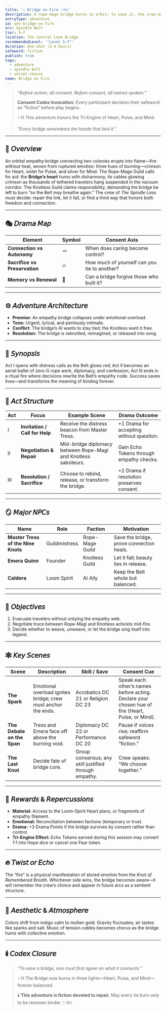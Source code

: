 ```yaml
---
title: '⚔️ Bridge on Fire ✨⛓️🔥'
description: A rope-mage bridge burns in orbit; to save it, the crew must mend more than cables.
entryType: adventure
id: adv-bridge-on-fire
arc: Spindle Belt
tier: 5–7
location: The Central Loom Bridge
recommendedLevel: '"Level 5–7"'
duration: One-shot (3–4 hours)
safeword: fiction
publish: true
tags:
  - adventure
  - spindle-belt
  - velvet-chains
name: Bridge on Fire
---
```


> _“Before action, all consent. Before consent, all names spoken.”_
>
> **Consent Codex Invocation:** Every participant declares their safeword as “fiction” before play
> begins.
>
> ✨⛓️ This adventure honors the Tri‑Engine of Heart, Pulse, and Mind.

> _"Every bridge remembers the hands that tied it."_

---

## 🌌 𝘖𝘷𝘦𝘳𝘷𝘪𝘦𝘸

An orbital empathy‑bridge connecting two colonies erupts into flame—fire without heat, woven from
ruptured emotion: three hues of burning—crimson for Heart, violet for Pulse, and silver for Mind.
The Rope-Mage Guild calls for aid: the **Bridge’s heart** hums with disharmony, its cables glowing
crimson as thousands of tethered travelers hang suspended in the vacuum corridor. The Knotless Guild
claims responsibility, demanding the bridge be left to burn “so the Belt may breathe again.” The
crew of _The Spindle Lass_ must decide: repair the link, let it fall, or find a third way that
honors both freedom and connection.

---

## 🎭 𝘋𝘳𝘢𝘮𝘢 𝘔𝘢𝘱

| Element                       | Symbol | Consent Axis                                 |
| ----------------------------- | ------ | -------------------------------------------- |
| **Connection vs Autonomy**    | 🪢     | When does caring become control?             |
| **Sacrifice vs Preservation** | 🔥     | How much of yourself can you tie to another? |
| **Memory vs Renewal**         | 💫     | Can a bridge forgive those who built it?     |

---

## ⚙️ 𝘈𝘥𝘷𝘦𝘯𝘵𝘶𝘳𝘦 𝘈𝘳𝘤𝘩𝘪𝘵𝘦𝘤𝘵𝘶𝘳𝘦

- **Premise:** An empathy bridge collapses under emotional overload.
- **Tone:** Urgent, lyrical, and perilously intimate.
- **Conflict:** The bridge’s AI wants to stay tied; the Knotless want it free.
- **Resolution:** The bridge is reknotted, reimagined, or released into song.

---

## 🔮 𝘚𝘺𝘯𝘰𝘱𝘴𝘪𝘴

Act I opens with distress calls as the Belt glows red; Act II becomes an aerial ballet of zero-G
rope work, diplomacy, and confession; Act III ends in a ritual fire where decisions rewrite the
Belt’s empathy code. Success saves lives—and transforms the meaning of binding forever.

---

## 🧩 𝘈𝘤𝘵 𝘚𝘵𝘳𝘶𝘤𝘵𝘶𝘳𝘦

| Act | Focus                          | Example Scene                                                  | Drama Outcome                             |
| --- | ------------------------------ | -------------------------------------------------------------- | ----------------------------------------- |
| I   | **Invitation / Call for Help** | Receive the distress beacon from Master Tress.                 | +1 Drama for accepting without question.  |
| II  | **Negotiation & Repair**       | Mid-bridge diplomacy between Rope-Magi and Knotless saboteurs. | Gain Echo Tokens through empathy checks.  |
| III | **Resolution / Sacrifice**     | Choose to rebind, release, or transform the bridge.            | +2 Drama if resolution preserves consent. |

---

## 🪞 𝘔𝘢𝘫𝘰𝘳 𝘕𝘗𝘊𝘴

| Name                               | Role          | Faction         | Motivation                               |
| ---------------------------------- | ------------- | --------------- | ---------------------------------------- |
| **Master Tress of the Nine Knots** | Guildmistress | Rope-Mage Guild | Save the bridge, prove connection heals. |
| **Emera Quinn**                    | Founder       | Knotless Guild  | Let it fall; beauty lies in release.     |
| **Caldera**                        | Loom Spirit   | AI Ally         | Keep the Belt whole but balanced.        |

---

## 🎯 𝘖𝘣𝘫𝘦𝘤𝘵𝘪𝘷𝘦𝘴

1. Evacuate travelers without untying the empathy web.
2. Negotiate truce between Rope-Magi and Knotless activists mid-fire.
3. Decide whether to weave, unweave, or let the bridge sing itself into legend.

---

## 🕸️ 𝘒𝘦𝘺 𝘚𝘤𝘦𝘯𝘦𝘴

| Scene                      | Description                                                   | Skill / Save                                          | Consent Cue                                                                                      |
| -------------------------- | ------------------------------------------------------------- | ----------------------------------------------------- | ------------------------------------------------------------------------------------------------ |
| **The Spark**              | Emotional overload ignites bridge; crew must anchor the ends. | Acrobatics DC 21 or Religion DC 23                    | Speak each other’s names before acting. Declare your chosen hue of fire (Heart, Pulse, or Mind). |
| **The Debate on the Span** | Tress and Emera face off above the burning void.              | Diplomacy DC 22 or Performance DC 20                  | Pause if voices rise; reaffirm safeword “fiction.”                                               |
| **The Last Knot**          | Decide fate of bridge core.                                   | Group consensus; any skill justified through empathy. | Crew speaks: “We choose together.”                                                               |

---

## 💎 𝘙𝘦𝘸𝘢𝘳𝘥𝘴 & 𝘙𝘦𝘱𝘦𝘳𝘤𝘶𝘴𝘴𝘪𝘰𝘯𝘴

- **Material:** Access to the Loom-Spirit Heart plans, or fragments of empathy filament.
- **Emotional:** Reconciliation between factions (temporary or true).
- **Drama:** +3 Drama Points if the bridge survives by consent rather than control.
- **Tri‑Engine Effect:** Echo Tokens earned during this session may convert 1:1 into Hope dice or
  cancel one Fear token.

---

## 🔥 𝘛𝘸𝘪𝘴𝘵 𝘰𝘳 𝘌𝘤𝘩𝘰

The “fire” is a physical manifestation of stored emotion from the _Knot of Remembered Breath_.
Whichever side wins, the bridge becomes aware—it will remember the crew’s choice and appear in
future arcs as a sentient structure.

---

## 💋 𝘈𝘦𝘴𝘵𝘩𝘦𝘵𝘪𝘤 & 𝘈𝘵𝘮𝘰𝘴𝘱𝘩𝘦𝘳𝘦

Colors shift from indigo calm to molten gold. Gravity fluctuates; air tastes like sparks and salt.
Music of tension cables becomes chorus as the bridge hums with collective emotion.

---

## 🕯️ 𝘊𝘰𝘥𝘦𝘹 𝘊𝘭𝘰𝘴𝘶𝘳𝘦

> _“To save a bridge, one must first agree on what it connects.”_
>
> ✨⛓️ The Bridge now burns in three lights—Heart, Pulse, and Mind—forever balanced.
>
> 🕯️ **This adventure is fiction devoted to repair.** May every tie burn only to be rewoven kinder.
> ✨⛓️🔥
